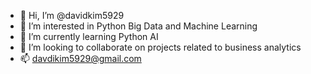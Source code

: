 - 👋 Hi, I’m @davidkim5929
- 👀 I’m interested in Python Big Data and Machine Learning 
- 🌱 I’m currently learning Python AI
- 💞️ I’m looking to collaborate on projects related to business analytics
- 📫 davdikim5929@gmail.com

<!---
davidkim5929/davidkim5929 is a ✨ special ✨ repository because its `README.md` (this file) appears on your GitHub profile.
You can click the Preview link to take a look at your changes.
--->
